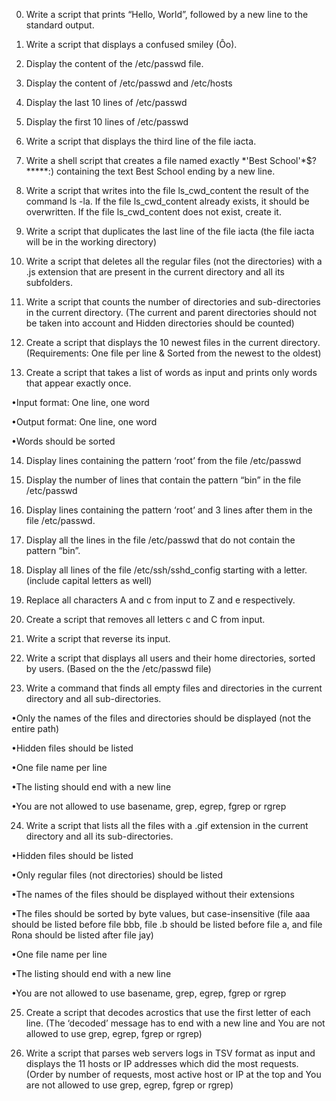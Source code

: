 0. Write a script that prints “Hello, World”, followed by a new line to the standard output.

1. Write a script that displays a confused smiley (Ôo).

2. Display the content of the /etc/passwd file.

3. Display the content of /etc/passwd and /etc/hosts

4. Display the last 10 lines of /etc/passwd

5. Display the first 10 lines of /etc/passwd

6. Write a script that displays the third line of the file iacta.

7. Write a shell script that creates a file named exactly \*\'Best School\'\*$\?\*\*\*\*\*:) containing the text Best School ending by a new line.

8. Write a script that writes into the file ls_cwd_content the result of the command ls -la. If the file ls_cwd_content already exists, it should be overwritten. If the file ls_cwd_content does not exist, create it.

9. Write a script that duplicates the last line of the file iacta (the file iacta will be in the working directory)

10. Write a script that deletes all the regular files (not the directories) with a .js extension that are present in the current directory and all its subfolders.

11. Write a script that counts the number of directories and sub-directories in the current directory. (The current and parent directories should not be taken into account and Hidden directories should be counted)

12. Create a script that displays the 10 newest files in the current directory. (Requirements: One file per line & Sorted from the newest to the oldest)

13. Create a script that takes a list of words as input and prints only words that appear exactly once.

•Input format: One line, one word

•Output format: One line, one word

•Words should be sorted

14. Display lines containing the pattern ‘root’ from the file /etc/passwd

15. Display the number of lines that contain the pattern “bin” in the file /etc/passwd

16. Display lines containing the pattern ‘root’ and 3 lines after them in the file /etc/passwd.

17. Display all the lines in the file /etc/passwd that do not contain the pattern “bin”.

18. Display all lines of the file /etc/ssh/sshd_config starting with a letter. (include capital letters as well)

19. Replace all characters A and c from input to Z and e respectively.

20. Create a script that removes all letters c and C from input.

21. Write a script that reverse its input.

22. Write a script that displays all users and their home directories, sorted by users. (Based on the the /etc/passwd file)

23. Write a command that finds all empty files and directories in the current directory and all sub-directories.

•Only the names of the files and directories should be displayed (not the entire path)

•Hidden files should be listed

•One file name per line

•The listing should end with a new line

•You are not allowed to use basename, grep, egrep, fgrep or rgrep

24. Write a script that lists all the files with a .gif extension in the current directory and all its sub-directories.

•Hidden files should be listed

•Only regular files (not directories) should be listed

•The names of the files should be displayed without their extensions

•The files should be sorted by byte values, but case-insensitive (file aaa should be listed before file bbb, file .b should be listed before file a, and file Rona should be listed after file jay)

•One file name per line

•The listing should end with a new line

•You are not allowed to use basename, grep, egrep, fgrep or rgrep

25. Create a script that decodes acrostics that use the first letter of each line. (The ‘decoded’ message has to end with a new line and You are not allowed to use grep, egrep, fgrep or rgrep)

26. Write a script that parses web servers logs in TSV format as input and displays the 11 hosts or IP addresses which did the most requests. (Order by number of requests, most active host or IP at the top and You are not allowed to use grep, egrep, fgrep or rgrep)


